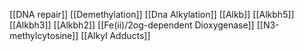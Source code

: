 [[DNA repair]]
[[Demethylation]]
[[Dna Alkylation]]
[[Alkb]]
[[Alkbh5]]
[[Alkbh3]]
[[Alkbh2]]
[[Fe(ii)/2og-dependent Dioxygenase]]
[[N3-methylcytosine]]
[[Alkyl Adducts]]
